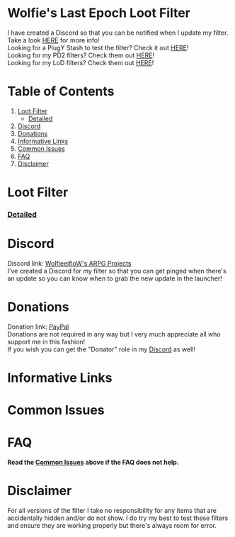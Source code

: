 # Wolfie's Last Epoch Loot Filter

I have created a Discord so that you can be notified when I update my filter. Take a look [HERE](https://github.com/WolfieeifloW/lefilter#discord) for more info!  
Looking for a PlugY Stash to test the filter? Check it out [HERE](https://github.com/WolfieeifloW/LoD-PlugY-Stash)!  
Looking for my PD2 filters? Check them out [HERE](https://github.com/WolfieeifloW/pd2filter)!  
Looking for my LoD filters? Check them out [HERE](https://github.com/WolfieeifloW/lodfilter)!

# Table of Contents
1. [Loot Filter](https://github.com/WolfieeifloW/lefilter#loot-filter)
   * [Detailed](https://github.com/WolfieeifloW/lefilter#wolfie-filter)
2. [Discord](https://github.com/WolfieeifloW/lefilter#discord)
3. [Donations](https://github.com/WolfieeifloW/lefilter#donations)
4. [Informative Links](https://github.com/WolfieeifloW/lefilter#informative-links)
5. [Common Issues](https://github.com/WolfieeifloW/lefilter#common-issues)
6. [FAQ](https://github.com/WolfieeifloW/lefilter#faq)
7. [Disclaimer](https://github.com/WolfieeifloW/lefilter#disclaimer)

# Loot Filter
### [Detailed](https://raw.githubusercontent.com/WolfieeifloW/lefilter/main/wolfie-filter.xml)  

# Discord
Discord link: [WolfieeifloW's ARPG Projects](https://discord.gg/6bM8AtYGAq)  
I've created a Discord for my filter so that you can get pinged when there's an update so you can know when to grab the new update in the launcher!

# Donations
Donation link: [PayPal](https://paypal.me/wolfieeiflow?country.x=CA&locale.x=en_US)  
Donations are not required in any way but I very much appreciate all who support me in this fashion!  
If you wish you can get the "Donator" role in my [Discord](https://github.com/WolfieeifloW/lodfilter#discord) as well!

# Informative Links


# Common Issues


# FAQ
**Read the [Common Issues](https://github.com/WolfieeifloW/lefilter#common-issues) above if the FAQ does not help.**


# Disclaimer
For all versions of the filter I take no responsibility for any items that are accidentally hidden and/or do not show. I do try my best to test these filters and ensure they are working properly but there's always room for error.
